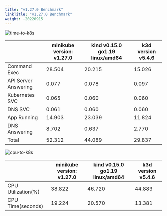 ```yaml
---
title: "v1.27.0 Benchmark"
linkTitle: "v1.27.0 Benchmark"
weight: -20220915
---
```


![time-to-k8s](/images/benchmarks/timeToK8s/v1.27.0-time.png)

|                      | minikube version: v1.27.0 | kind v0.15.0 go1.19 linux/amd64 | k3d version v5.4.6 |
|----------------------|---------------------------|---------------------------------|--------------------|
| Command Exec         |                    28.504 |                          20.215 |             15.026 |
| API Server Answering |                     0.077 |                           0.078 |              0.097 |
| Kubernetes SVC       |                     0.065 |                           0.060 |              0.060 |
| DNS SVC              |                     0.061 |                           0.060 |              0.060 |
| App Running          |                    14.903 |                          23.039 |             11.824 |
| DNS Answering        |                     8.702 |                           0.637 |              2.770 |
| Total                |                    52.312 |                          44.089 |             29.837 |



![cpu-to-k8s](/images/benchmarks/timeToK8s/v1.27.0-cpu.png)

|                    | minikube version: v1.27.0 | kind v0.15.0 go1.19 linux/amd64 | k3d version v5.4.6 |
|--------------------|---------------------------|---------------------------------|--------------------|
| CPU Utilization(%) |                    38.822 |                          46.720 |             44.883 |
| CPU Time(seconds)  |                    19.224 |                          20.570 |             13.381 |

